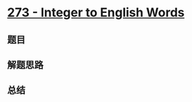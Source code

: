 # [273 - Integer to English Words](https://leetcode.com/problems/integer-to-english-words/)

## 题目


## 解题思路


## 总结


